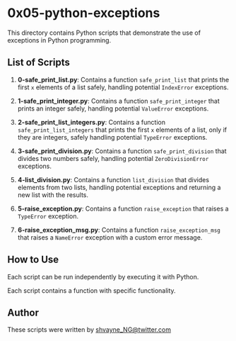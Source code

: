 # 0x05-python-exceptions

This directory contains Python scripts that demonstrate the use of exceptions in Python programming.

## List of Scripts

1. **0-safe_print_list.py**: Contains a function `safe_print_list` that prints the first `x` elements of a list safely, handling potential `IndexError` exceptions.

2. **1-safe_print_integer.py**: Contains a function `safe_print_integer` that prints an integer safely, handling potential `ValueError` exceptions.

3. **2-safe_print_list_integers.py**: Contains a function `safe_print_list_integers` that prints the first `x` elements of a list, only if they are integers, safely handling potential `TypeError` exceptions.

4. **3-safe_print_division.py**: Contains a function `safe_print_division` that divides two numbers safely, handling potential `ZeroDivisionError` exceptions.

5. **4-list_division.py**: Contains a function `list_division` that divides elements from two lists, handling potential exceptions and returning a new list with the results.

6. **5-raise_exception.py**: Contains a function `raise_exception` that raises a `TypeError` exception.

7. **6-raise_exception_msg.py**: Contains a function `raise_exception_msg` that raises a `NameError` exception with a custom error message.

## How to Use

Each script can be run independently by executing it with Python.

Each script contains a function with specific functionality.

## Author

These scripts were written by shvayne_NG@twitter.com


